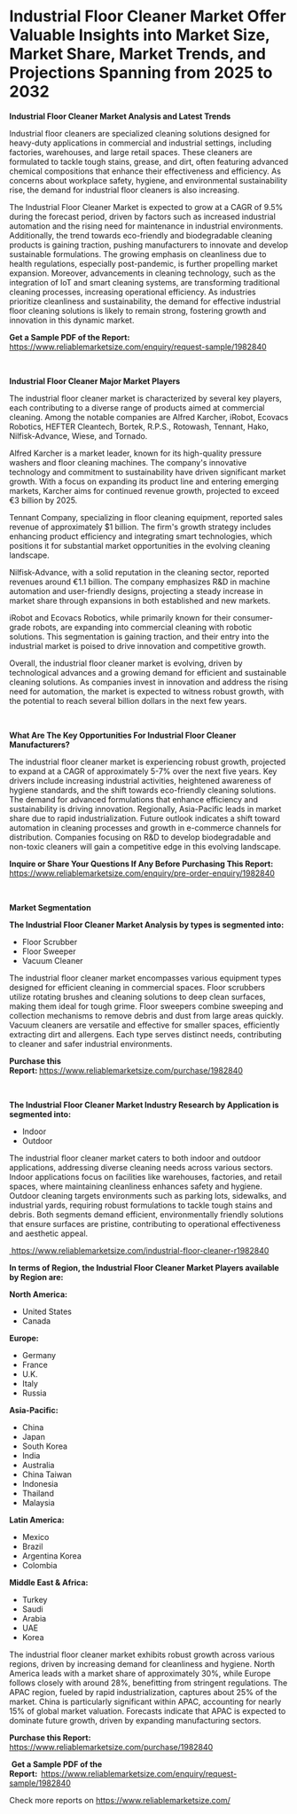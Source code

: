 <p><h1>Industrial Floor Cleaner Market Offer Valuable Insights into Market Size, Market Share, Market Trends, and Projections Spanning from 2025 to 2032</h1></p><p><strong>Industrial Floor Cleaner Market Analysis and Latest Trends</strong></p>
<p><p>Industrial floor cleaners are specialized cleaning solutions designed for heavy-duty applications in commercial and industrial settings, including factories, warehouses, and large retail spaces. These cleaners are formulated to tackle tough stains, grease, and dirt, often featuring advanced chemical compositions that enhance their effectiveness and efficiency. As concerns about workplace safety, hygiene, and environmental sustainability rise, the demand for industrial floor cleaners is also increasing.</p><p>The Industrial Floor Cleaner Market is expected to grow at a CAGR of 9.5% during the forecast period, driven by factors such as increased industrial automation and the rising need for maintenance in industrial environments. Additionally, the trend towards eco-friendly and biodegradable cleaning products is gaining traction, pushing manufacturers to innovate and develop sustainable formulations. The growing emphasis on cleanliness due to health regulations, especially post-pandemic, is further propelling market expansion. Moreover, advancements in cleaning technology, such as the integration of IoT and smart cleaning systems, are transforming traditional cleaning processes, increasing operational efficiency. As industries prioritize cleanliness and sustainability, the demand for effective industrial floor cleaning solutions is likely to remain strong, fostering growth and innovation in this dynamic market.</p></p>
<p><strong>Get a Sample PDF of the Report:&nbsp;</strong> <a href="https://www.reliablemarketsize.com/enquiry/request-sample/1982840?utm_campaign=3516&utm_medium=2&utm_source=Github&utm_content=ia&utm_term=10042025&utm_id=industrial-floor-cleaner">https://www.reliablemarketsize.com/enquiry/request-sample/1982840</a></p>
<p>&nbsp;</p>
<p><strong>Industrial Floor Cleaner Major Market Players</strong></p>
<p><p>The industrial floor cleaner market is characterized by several key players, each contributing to a diverse range of products aimed at commercial cleaning. Among the notable companies are Alfred Karcher, iRobot, Ecovacs Robotics, HEFTER Cleantech, Bortek, R.P.S., Rotowash, Tennant, Hako, Nilfisk-Advance, Wiese, and Tornado.</p><p>Alfred Karcher is a market leader, known for its high-quality pressure washers and floor cleaning machines. The company's innovative technology and commitment to sustainability have driven significant market growth. With a focus on expanding its product line and entering emerging markets, Karcher aims for continued revenue growth, projected to exceed €3 billion by 2025.</p><p>Tennant Company, specializing in floor cleaning equipment, reported sales revenue of approximately $1 billion. The firm's growth strategy includes enhancing product efficiency and integrating smart technologies, which positions it for substantial market opportunities in the evolving cleaning landscape.</p><p>Nilfisk-Advance, with a solid reputation in the cleaning sector, reported revenues around €1.1 billion. The company emphasizes R&D in machine automation and user-friendly designs, projecting a steady increase in market share through expansions in both established and new markets.</p><p>iRobot and Ecovacs Robotics, while primarily known for their consumer-grade robots, are expanding into commercial cleaning with robotic solutions. This segmentation is gaining traction, and their entry into the industrial market is poised to drive innovation and competitive growth.</p><p>Overall, the industrial floor cleaner market is evolving, driven by technological advances and a growing demand for efficient and sustainable cleaning solutions. As companies invest in innovation and address the rising need for automation, the market is expected to witness robust growth, with the potential to reach several billion dollars in the next few years.</p></p>
<p>&nbsp;</p>
<p><strong>What Are The Key Opportunities For Industrial Floor Cleaner Manufacturers?</strong></p>
<p><p>The industrial floor cleaner market is experiencing robust growth, projected to expand at a CAGR of approximately 5-7% over the next five years. Key drivers include increasing industrial activities, heightened awareness of hygiene standards, and the shift towards eco-friendly cleaning solutions. The demand for advanced formulations that enhance efficiency and sustainability is driving innovation. Regionally, Asia-Pacific leads in market share due to rapid industrialization. Future outlook indicates a shift toward automation in cleaning processes and growth in e-commerce channels for distribution. Companies focusing on R&D to develop biodegradable and non-toxic cleaners will gain a competitive edge in this evolving landscape.</p></p>
<p><strong>Inquire or Share Your Questions If Any Before Purchasing This Report:</strong> <a href="https://www.reliablemarketsize.com/enquiry/pre-order-enquiry/1982840?utm_campaign=3516&utm_medium=2&utm_source=Github&utm_content=ia&utm_term=10042025&utm_id=industrial-floor-cleaner">https://www.reliablemarketsize.com/enquiry/pre-order-enquiry/1982840</a></p>
<p>&nbsp;</p>
<p><strong>Market Segmentation</strong></p>
<p><strong>The Industrial Floor Cleaner Market Analysis by types is segmented into:</strong></p>
<p><ul><li>Floor Scrubber</li><li>Floor Sweeper</li><li>Vacuum Cleaner</li></ul></p>
<p><p>The industrial floor cleaner market encompasses various equipment types designed for efficient cleaning in commercial spaces. Floor scrubbers utilize rotating brushes and cleaning solutions to deep clean surfaces, making them ideal for tough grime. Floor sweepers combine sweeping and collection mechanisms to remove debris and dust from large areas quickly. Vacuum cleaners are versatile and effective for smaller spaces, efficiently extracting dirt and allergens. Each type serves distinct needs, contributing to cleaner and safer industrial environments.</p></p>
<p><strong>Purchase this Report:&nbsp;</strong><a href="https://www.reliablemarketsize.com/purchase/1982840?utm_campaign=3516&utm_medium=2&utm_source=Github&utm_content=ia&utm_term=10042025&utm_id=industrial-floor-cleaner">https://www.reliablemarketsize.com/purchase/1982840</a></p>
<p>&nbsp;</p>
<p><strong>The Industrial Floor Cleaner Market Industry Research by Application is segmented into:</strong></p>
<p><ul><li>Indoor</li><li>Outdoor</li></ul></p>
<p><p>The industrial floor cleaner market caters to both indoor and outdoor applications, addressing diverse cleaning needs across various sectors. Indoor applications focus on facilities like warehouses, factories, and retail spaces, where maintaining cleanliness enhances safety and hygiene. Outdoor cleaning targets environments such as parking lots, sidewalks, and industrial yards, requiring robust formulations to tackle tough stains and debris. Both segments demand efficient, environmentally friendly solutions that ensure surfaces are pristine, contributing to operational effectiveness and aesthetic appeal.</p></p>
<p><a href="https://www.reliablemarketsize.com/industrial-floor-cleaner-r1982840?utm_campaign=3516&utm_medium=2&utm_source=Github&utm_content=ia&utm_term=10042025&utm_id=industrial-floor-cleaner">&nbsp;https://www.reliablemarketsize.com/industrial-floor-cleaner-r1982840</a></p>
<p><strong>In terms of Region, the Industrial Floor Cleaner Market Players available by Region are:</strong></p>
<p>
    <p> <strong> North America: </strong>
        <ul>
            <li>United States</li>
            <li>Canada</li>
        </ul>
        </p> 
    <p> <strong> Europe: </strong>
        <ul>
            <li>Germany</li>
            <li>France</li>
            <li>U.K.</li>
            <li>Italy</li>
            <li>Russia</li>
        </ul>
        </p> 
    <p> <strong> Asia-Pacific: </strong>
        <ul>
            <li>China</li>
            <li>Japan</li>
            <li>South Korea</li>
            <li>India</li>
            <li>Australia</li>
            <li>China Taiwan</li>
            <li>Indonesia</li>
            <li>Thailand</li>
            <li>Malaysia</li>
        </ul>
        </p> 
    <p> <strong> Latin America: </strong>
        <ul>
            <li>Mexico</li>
            <li>Brazil</li>
            <li>Argentina Korea</li>
            <li>Colombia</li>
        </ul>
        </p> 
    <p> <strong> Middle East & Africa: </strong>
        <ul>
            <li>Turkey</li>
            <li>Saudi</li>
            <li>Arabia</li>
            <li>UAE</li>
            <li>Korea</li>
        </ul>
    </p>
    </p>
<p><p>The industrial floor cleaner market exhibits robust growth across various regions, driven by increasing demand for cleanliness and hygiene. North America leads with a market share of approximately 30%, while Europe follows closely with around 28%, benefitting from stringent regulations. The APAC region, fueled by rapid industrialization, captures about 25% of the market. China is particularly significant within APAC, accounting for nearly 15% of global market valuation. Forecasts indicate that APAC is expected to dominate future growth, driven by expanding manufacturing sectors.</p></p>
<p><strong>Purchase this Report: </strong><a href="https://www.reliablemarketsize.com/purchase/1982840?utm_campaign=3516&utm_medium=2&utm_source=Github&utm_content=ia&utm_term=10042025&utm_id=industrial-floor-cleaner">https://www.reliablemarketsize.com/purchase/1982840</a></p>
<p>&nbsp;<strong>Get a Sample PDF of the Report:&nbsp;&nbsp;</strong><a href="https://www.reliablemarketsize.com/enquiry/request-sample/1982840?utm_campaign=3516&utm_medium=2&utm_source=Github&utm_content=ia&utm_term=10042025&utm_id=industrial-floor-cleaner">https://www.reliablemarketsize.com/enquiry/request-sample/1982840</a></p>
<p><strong></strong></p>
<p>Check more reports on <a href="https://www.reliablemarketsize.com/?utm_campaign=3516&utm_medium=2&utm_source=Github&utm_content=ia&utm_term=10042025&utm_id=industrial-floor-cleaner">https://www.reliablemarketsize.com/</a></p>